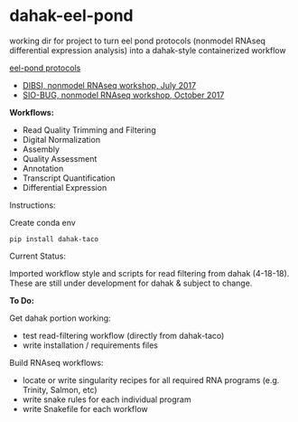 # dahak-eel-pond
working dir for project to turn eel pond protocols (nonmodel RNAseq differential expression analysis) into a dahak-style containerized workflow

[eel-pond protocols](http://eel-pond.readthedocs.io/en/latest/)
* [DIBSI, nonmodel RNAseq workshop, July 2017](http://dibsi-rnaseq.readthedocs.io/en/latest/)
* [SIO-BUG, nonmodel RNAseq workshop, October 2017](http://rnaseq-workshop-2017.readthedocs.io/en/latest/index.html)

**Workflows:**
  - Read Quality Trimming and Filtering
  - Digital Normalization
  - Assembly
  - Quality Assessment
  - Annotation
  - Transcript Quantification 
  - Differential Expression


Instructions:

Create conda env

`pip install dahak-taco`


Current Status: 

Imported workflow style and scripts for read filtering from dahak (4-18-18). These are still under development for dahak & subject to change.


**To Do:**

Get dahak portion working:  

  - test read-filtering workflow (directly from dahak-taco)
  - write installation / requirements files

Build RNAseq workflows:  
  
  - locate or write singularity recipes for all required RNA programs (e.g. Trinity, Salmon, etc)
  - write snake rules for each individual program
  - write Snakefile for each workflow




